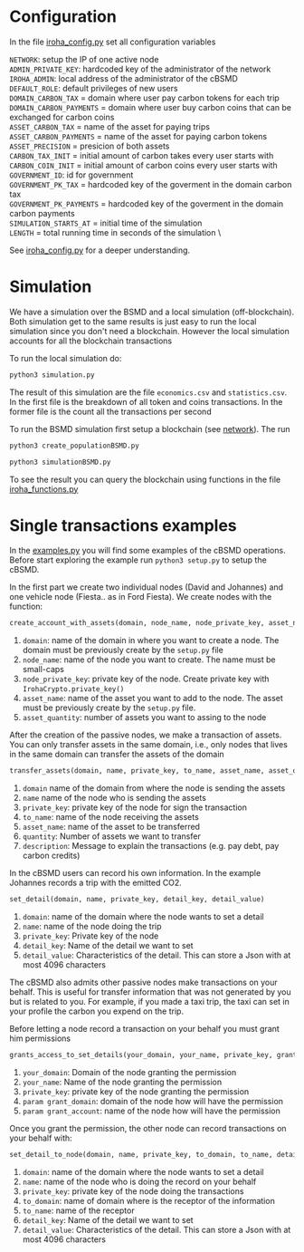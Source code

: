 # Configuration

In the file [iroha_config.py](iroha_config.py) set all configuration variables

`NETWORK`: setup the IP of one active node \
`ADMIN_PRIVATE_KEY`: hardcoded key of the administrator of the network \
`IROHA_ADMIN`: local address of the administrator of the cBSMD \
`DEFAULT_ROLE`: default privileges of new users \
`DOMAIN_CARBON_TAX` = domain where user pay carbon tokens for each trip \
`DOMAIN_CARBON_PAYMENTS` = domain where user buy carbon coins that can be exchanged for carbon coins \
`ASSET_CARBON_TAX` = name of the asset for paying trips \
`ASSET_CARBON_PAYMENTS` = name of the asset for paying carbon tokens \
`ASSET_PRECISION` = presicion of both assets \
`CARBON_TAX_INIT` = initial amount of carbon takes every user starts with \
`CARBON_COIN_INIT` = initial amount of carbon coins every user starts with \
`GOVERNMENT_ID`: id for government \
`GOVERNMENT_PK_TAX` = hardcoded key of the goverment in the domain carbon tax \
`GOVERNMENT_PK_PAYMENTS` = hardcoded key of the goverment in the domain carbon payments \
`SIMULATION_STARTS_AT` = initial time of the simulation \
`LENGTH` = total running time in seconds of the simulation \

See [iroha_config.py](iroha_config.py) for a deeper understanding. 

# Simulation
We have a simulation over the BSMD and a local simulation (off-blockchain). Both simulation get to
the same results is just easy to run the local simulation since you don't need a blockchain. 
However the local simulation accounts for all the blockchain transactions

To run the local simulation do:
```bash
python3 simulation.py
```
The result of this simulation are the file `economics.csv` and `statistics.csv`. In the first file
is the breakdown of all token and coins transactions. In the former file is the count all the 
transactions per second

To run the BSMD simulation first setup a blockchain (see [network](../network)). The run 
```bash
python3 create_populationBSMD.py

python3 simulationBSMD.py
```
To see the result you can query the blockchain using functions in the file 
[iroha_functions.py](iroha_functions.py) 

# Single transactions examples

In the [examples.py](examples.py) you will find some examples of the cBSMD operations. 
Before start exploring the example run `python3 setup.py` to setup the cBSMD.
 
In the first part we create two individual nodes (David and Johannes) and 
one vehicle node (Fiesta.. as in Ford Fiesta). We create nodes with the function:
```python
create_account_with_assets(domain, node_name, node_private_key, asset_name, asset_quantity)

``` 
1. `domain`: name of the domain in where you want to create a node. The domain must be 
previously create by the `setup.py` file 
1. `node_name`: name of the node you want to create. The name must be small-caps
1. `node_private_key`: private key of the node. Create private key with `IrohaCrypto.private_key()`
2. `asset_name`: name of the asset you want to add to the node. The asset must be 
previously create by the `setup.py` file.
1. `asset_quantity`: number of assets you want to assing to the node

After the creation of the passive nodes, we make a transaction of assets. You can only 
transfer assets in the same domain, i.e., only nodes that lives in the same domain can 
transfer the assets of the domain
```python
transfer_assets(domain, name, private_key, to_name, asset_name, asset_quantity, message)

```
1. `domain` name of the domain from where the node is sending the assets
2. `name` name of the node who is sending the assets
3. `private_key`:  private key of the node for sign the transaction
4. `to_name`: name of the node receiving the assets
5. `asset_name`: name of the asset to be transferred
5. `quantity`: Number of assets we want to transfer
5. `description`: Message to explain the transactions (e.g. pay debt, pay carbon credits)

In the cBSMD users can record his own information. In the example Johannes records a trip 
with the emitted CO2.
```python
set_detail(domain, name, private_key, detail_key, detail_value)
```
1. `domain`: name of the domain where the node wants to set a detail
2. `name`: name of the node doing the trip
3. `private_key`: Private key of the node
4. `detail_key`: Name of the detail we want to set
5. `detail_value`: Characteristics of the detail. This can store a Json with at most 4096 
characters

The cBSMD also admits other passive nodes make transactions on your behalf. This is useful
for transfer information that was not generated by you but is related to you. For example, if 
you made a taxi trip, the taxi can set in your profile the carbon you expend on the trip.

Before letting a node record a transaction on your behalf you must grant him permissions
```python
grants_access_to_set_details(your_domain, your_name, private_key, grant_domain, grant_account)
```
1. `your_domain`: Domain of the node granting the permission
1. `your_name`:  Name of the node granting the permission
1. `private_key`: private key of the node granting the permission
2. `param grant_domain`: domain of the node how will have the permission
3. `param grant_account`: name of the node how will have the permission

Once you grant the permission, the other node can record transactions on your behalf with:

```python
set_detail_to_node(domain, name, private_key, to_domain, to_name, detail_key, detail_value)
```
1. `domain`: name of the domain where the node wants to set a detail
2. `name`: name of the node who is doing the record on your behalf
4. `private_key`: private key of the node doing the transactions
1. `to_domain`: name of domain where is the receptor of the information 
1. `to_name`: name of the receptor
1. `detail_key`: Name of the detail we want to set
1. `detail_value`: Characteristics of the detail. This can store a Json with at most 4096 
characters
 
